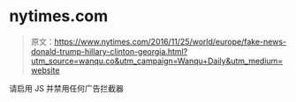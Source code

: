 # nytimes.com

> 原文：<https://www.nytimes.com/2016/11/25/world/europe/fake-news-donald-trump-hillary-clinton-georgia.html?utm_source=wanqu.co&utm_campaign=Wanqu+Daily&utm_medium=website>

请启用 JS 并禁用任何广告拦截器